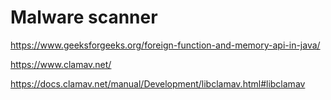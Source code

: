 
# Malware scanner


https://www.geeksforgeeks.org/foreign-function-and-memory-api-in-java/

https://www.clamav.net/

https://docs.clamav.net/manual/Development/libclamav.html#libclamav





